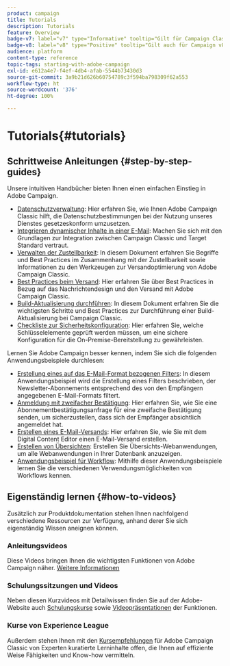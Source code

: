 ```yaml
---
product: campaign
title: Tutorials
description: Tutorials
feature: Overview
badge-v7: label="v7" type="Informative" tooltip="Gilt für Campaign Classic v7"
badge-v8: label="v8" type="Positive" tooltip="Gilt auch für Campaign v8"
audience: platform
content-type: reference
topic-tags: starting-with-adobe-campaign
exl-id: e612a4e7-f4ef-4db4-afab-5544b73430d3
source-git-commit: 3a9b21d626b60754789c3f594ba798309f62a553
workflow-type: ht
source-wordcount: '376'
ht-degree: 100%

---
```


# Tutorials{#tutorials}



## Schrittweise Anleitungen {#step-by-step-guides}

Unsere intuitiven Handbücher bieten Ihnen einen einfachen Einstieg in Adobe Campaign.

* [Datenschutzverwaltung](https://helpx.adobe.com/de/campaign/kb/acc-privacy.html): Hier erfahren Sie, wie Ihnen Adobe Campaign Classic hilft, die Datenschutzbestimmungen bei der Nutzung unseres Dienstes gesetzeskonform umzusetzen.
* [Integrieren dynamischer Inhalte in einer E-Mail](https://experienceleague.adobe.com/docs/campaign-classic/using/integrating-with-adobe-experience-cloud/adobe-target/inserting-a-dynamic-image.html?lang=de): Machen Sie sich mit den Grundlagen zur Integration zwischen Campaign Classic und Target Standard vertraut.
* [Verwalten der Zustellbarkeit](../../delivery/using/about-deliverability.md): In diesem Dokument erfahren Sie Begriffe und Best Practices im Zusammenhang mit der Zustellbarkeit sowie Informationen zu den Werkzeugen zur Versandoptimierung von Adobe Campaign Classic.
* [Best Practices beim Versand](../../delivery/using/delivery-best-practices.md): Hier erfahren Sie über Best Practices in Bezug auf das Nachrichtendesign und den Versand mit Adobe Campaign Classic.
* [Build-Aktualisierung durchführen](https://helpx.adobe.com/de/campaign/kb/acc-build-upgrade.html): In diesem Dokument erfahren Sie die wichtigsten Schritte und Best Practices zur Durchführung einer Build-Aktualisierung bei Campaign Classic.
* [Checkliste zur Sicherheitskonfiguration](https://helpx.adobe.com/de/campaign/kb/acc-security.html): Hier erfahren Sie, welche Schlüsselelemente geprüft werden müssen, um eine sichere Konfiguration für die On-Premise-Bereitstellung zu gewährleisten.

Lernen Sie Adobe Campaign besser kennen, indem Sie sich die folgenden Anwendungsbeispiele durchlesen:

* [Erstellung eines auf das E-Mail-Format bezogenen Filters](../../platform/using/use-case.md#creating-a-filter-on-the-email-format-of-subscribers): In diesem Anwendungsbeispiel wird die Erstellung eines Filters beschrieben, der Newsletter-Abonnements entsprechend des von den Empfängern angegebenen E-Mail-Formats filtert.
* [Anmeldung mit zweifacher Bestätigung](../../web/using/use-cases--web-forms.md#create-a-subscription--form-with-double-opt-in): Hier erfahren Sie, wie Sie eine Abonnementbestätigungsanfrage für eine zweifache Bestätigung senden, um sicherzustellen, dass sich der Empfänger absichtlich angemeldet hat.
* [Erstellen eines E-Mail-Versands](../../web/using/use-case--creating-an-email-delivery.md): Hier erfahren Sie, wie Sie mit dem Digital Content Editor einen E-Mail-Versand erstellen.
* [Erstellen von Übersichten](../../web/using/use-cases--creating-overviews.md): Erstellen Sie Übersichts-Webanwendungen, um alle Webanwendungen in Ihrer Datenbank anzuzeigen.
* [Anwendungsbeispiel für Workflow](../../workflow/using/about-workflow-use-cases.md): Mithilfe dieser Anwendungsbeispiele lernen Sie die verschiedenen Verwendungsmöglichkeiten von Workflows kennen.

## Eigenständig lernen {#how-to-videos}

Zusätzlich zur Produktdokumentation stehen Ihnen nachfolgend verschiedene Ressourcen zur Verfügung, anhand derer Sie sich eigenständig Wissen aneignen können.

### Anleitungsvideos

Diese Videos bringen Ihnen die wichtigsten Funktionen von Adobe Campaign näher. [Weitere Informationen](https://experienceleague.adobe.com/docs/campaign-classic-learn/tutorials/overview.html?lang=de)

### Schulungssitzungen und Videos

Neben diesen Kurzvideos mit Detailwissen finden Sie auf der Adobe-Website auch [Schulungskurse](https://learning.adobe.com/catalog.html) sowie [Videopräsentationen](https://www.adobe.com/training/video.html) der Funktionen.

### Kurse von Experience League

Außerdem stehen Ihnen mit den [Kursempfehlungen](https://experienceleague.adobe.com/?lang=de#dashboard/learning) für Adobe Campaign Classic von Experten kuratierte Lerninhalte offen, die Ihnen auf effiziente Weise Fähigkeiten und Know-how vermitteln.
